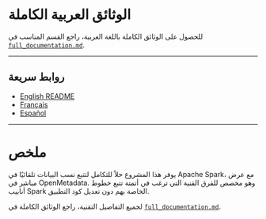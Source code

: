 #  الوثائق العربية الكاملة

للحصول على الوثائق الكاملة باللغة العربية، راجع القسم المناسب في [`full_documentation.md`](./full_documentation.md#-الوثائق-العربية-الكاملة).

---

## روابط سريعة
- [English README](./README.md)
- [Français](./README-fr.md)
- [Español](./README-es.md)

---

# ملخص

يوفر هذا المشروع حلاً للتكامل لتتبع نسب البيانات تلقائيًا في Apache Spark، مع عرض مباشر في OpenMetadata. وهو مخصص للفرق الفنية التي ترغب في أتمتة تتبع خطوط أنابيب Spark الخاصة بهم دون تعديل كود التطبيق.

لجميع التفاصيل التقنية، راجع الوثائق الكاملة في [`full_documentation.md`](./full_documentation.md#-الوثائق-العربية-الكاملة).
